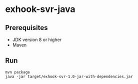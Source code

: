# exhook-svr-java

## Prerequisites

- JDK version 8 or higher
- Maven

## Run

```
mvn package
java -jar target/exhook-svr-1.0-jar-with-dependencies.jar
```
